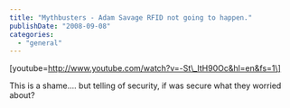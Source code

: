 ```yaml
---
title: "Mythbusters - Adam Savage RFID not going to happen."
publishDate: "2008-09-08"
categories: 
  - "general"
---
```


\[youtube=http://www.youtube.com/watch?v=-St\_ltH90Oc&hl=en&fs=1\]

This is a shame.... but telling of security, if was secure what they worried about?
